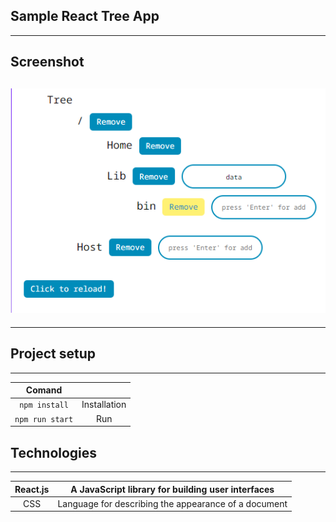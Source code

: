 ## Sample React Tree App
---



## Screenshot

## ![tree](src/img/tree.png)

---



## Project setup

---

|     Comand     |              |
| :-------------: | :----------: |
|  `npm install`  | Installation |
| `npm run start` |     Run      |



## Technologies

---

| React.js |  A JavaScript library for building user interfaces   |
| :------: | :--------------------------------------------------: |
|   CSS    | Language for describing the appearance of a document |

​                         


